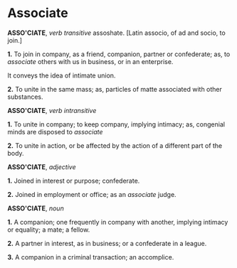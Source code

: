 # Associate

**ASSO'CIATE**, _verb transitive_ assoshate. \[Latin associo, of ad and socio, to join.\]

**1.** To join in company, as a friend, companion, partner or confederate; as, to _associate_ others with us in business, or in an enterprise.

It conveys the idea of intimate union.

**2.** To unite in the same mass; as, particles of matte associated with other substances.

**ASSO'CIATE**, _verb intransitive_

**1.** To unite in company; to keep company, implying intimacy; as, congenial minds are disposed to _associate_

**2.** To unite in action, or be affected by the action of a different part of the body.

**ASSO'CIATE**, _adjective_

**1.** Joined in interest or purpose; confederate.

**2.** Joined in employment or office; as an _associate_ judge.

**ASSO'CIATE**, _noun_

**1.** A companion; one frequently in company with another, implying intimacy or equality; a mate; a fellow.

**2.** A partner in interest, as in business; or a confederate in a league.

**3.** A companion in a criminal transaction; an accomplice.